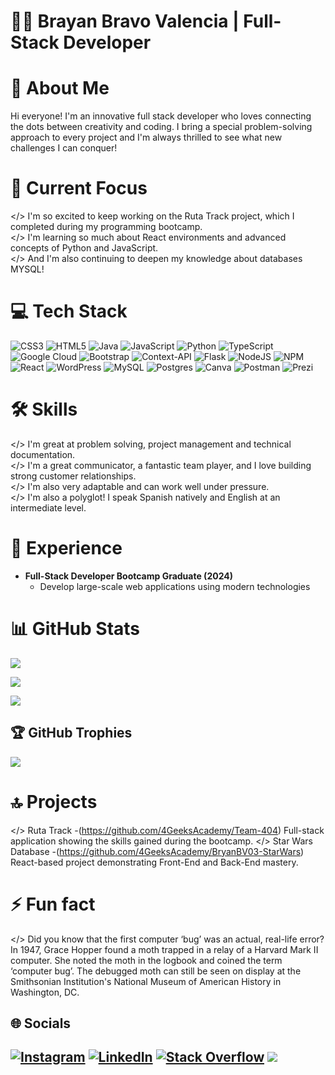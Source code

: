 # 👨‍💻 Brayan Bravo Valencia | Full-Stack Developer
# 💫 About Me
Hi everyone! I'm an innovative full stack developer who loves connecting the dots between creativity and coding. I bring a special problem-solving approach to every project and I'm always thrilled to see what new challenges I can conquer!<br/>

# 🚀 Current Focus
</> I'm so excited to keep working on the Ruta Track project, which I completed during my programming bootcamp.<br/> 
</> I'm learning so much about React environments and advanced concepts of Python and JavaScript.<br> 
</> And I'm also continuing to deepen my knowledge about databases MYSQL!




# 💻 Tech Stack
![CSS3](https://img.shields.io/badge/css3-%231572B6.svg?style=for-the-badge&logo=css3&logoColor=white) ![HTML5](https://img.shields.io/badge/html5-%23E34F26.svg?style=for-the-badge&logo=html5&logoColor=white) ![Java](https://img.shields.io/badge/java-%23ED8B00.svg?style=for-the-badge&logo=openjdk&logoColor=white) ![JavaScript](https://img.shields.io/badge/javascript-%23323330.svg?style=for-the-badge&logo=javascript&logoColor=%23F7DF1E) ![Python](https://img.shields.io/badge/python-3670A0?style=for-the-badge&logo=python&logoColor=ffdd54) ![TypeScript](https://img.shields.io/badge/typescript-%23007ACC.svg?style=for-the-badge&logo=typescript&logoColor=white)  ![Google Cloud](https://img.shields.io/badge/GoogleCloud-%234285F4.svg?style=for-the-badge&logo=google-cloud&logoColor=white) ![Bootstrap](https://img.shields.io/badge/bootstrap-%238511FA.svg?style=for-the-badge&logo=bootstrap&logoColor=white) ![Context-API](https://img.shields.io/badge/Context--Api-000000?style=for-the-badge&logo=react) ![Flask](https://img.shields.io/badge/flask-%23000.svg?style=for-the-badge&logo=flask&logoColor=white) ![NodeJS](https://img.shields.io/badge/node.js-6DA55F?style=for-the-badge&logo=node.js&logoColor=white)  ![NPM](https://img.shields.io/badge/NPM-%23CB3837.svg?style=for-the-badge&logo=npm&logoColor=white) ![React](https://img.shields.io/badge/react-%2320232a.svg?style=for-the-badge&logo=react&logoColor=%2361DAFB) ![WordPress](https://img.shields.io/badge/WordPress-%23117AC9.svg?style=for-the-badge&logo=WordPress&logoColor=white) ![MySQL](https://img.shields.io/badge/mysql-4479A1.svg?style=for-the-badge&logo=mysql&logoColor=white) ![Postgres](https://img.shields.io/badge/postgres-%23316192.svg?style=for-the-badge&logo=postgresql&logoColor=white)  ![Canva](https://img.shields.io/badge/Canva-%2300C4CC.svg?style=for-the-badge&logo=Canva&logoColor=white) ![Postman](https://img.shields.io/badge/Postman-FF6C37?style=for-the-badge&logo=postman&logoColor=white) ![Prezi](https://img.shields.io/badge/Prezi-%23000000.svg?style=for-the-badge&logo=Prezi&logoColor=white)
# 🛠 Skills
</> I'm great at problem solving, project management and technical documentation.<br/>
</> I'm a great communicator, a fantastic team player, and I love building strong customer relationships.<br/>
</> I'm also very adaptable and can work well under pressure.<br/>
</> I'm also a polyglot! I speak Spanish natively and English at an intermediate level.
# 💼 Experience
<ul>
  <li>
    <strong>Full-Stack Developer Bootcamp Graduate (2024)</strong>
    <ul>
      <li>Develop large-scale web applications using modern technologies</li>
    </ul>
  </li>
</ul>

# 📊 GitHub Stats
![](https://github-readme-stats.vercel.app/api?username=BryanBV03&theme=one_dark_pro&hide_border=false&include_all_commits=true&count_private=false)<br/>

![](https://github-readme-streak-stats.herokuapp.com/?user=BryanBV03&theme=one_dark_pro&hide_border=false)<br/>

![](https://github-readme-stats.vercel.app/api/top-langs/?username=BryanBV03&theme=one_dark_pro&hide_border=false&include_all_commits=true&count_private=false&layout=compact)

## 🏆 GitHub Trophies
![](https://github-profile-trophy.vercel.app/?username=BryanBV03&theme=blue_navy&no-frame=false&no-bg=false&margin-w=4)

# 🔝 Projects
</> Ruta Track -(https://github.com/4GeeksAcademy/Team-404) Full-stack application showing the skills gained during the bootcamp.
</> Star Wars Database -(https://github.com/4GeeksAcademy/BryanBV03-StarWars) React-based project demonstrating Front-End and Back-End mastery.
# ⚡ Fun fact
</> Did you know that the first computer ‘bug’ was an actual, real-life error? In 1947, Grace Hopper found a moth trapped in a relay of a Harvard Mark II computer. She noted the moth in the logbook and coined the term ‘computer bug’. The debugged moth can still be seen on display at the Smithsonian Institution's National Museum of American History in Washington, DC.
## 🌐 Socials
[![Instagram](https://img.shields.io/badge/Instagram-%23E4405F.svg?logo=Instagram&logoColor=white)](https://instagram.com/brian_0333) [![LinkedIn](https://img.shields.io/badge/LinkedIn-%230077B5.svg?logo=linkedin&logoColor=white)](https://www.linkedin.com/in/brayan-bravo-valencia-703736193/) [![Stack Overflow](https://img.shields.io/badge/-Stackoverflow-FE7A16?logo=stack-overflow&logoColor=white)](https://stackoverflow.com/users/Bryan_03) 
[![](https://visitcount.itsvg.in/api?id=BryanBV03&icon=2&color=1)](https://visitcount.itsvg.in)
---


<!-- Proudly created with GPRM ( https://gprm.itsvg.in ) -->

